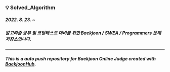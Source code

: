 ### 💡 Solved_Algorithm
##### 2022. 8. 23. ~
##### 알고리즘 공부 및 코딩테스트 대비를 위한 Baekjoon / SWEA / Programmers 문제 저장소입니다.
<hr>

##### This is a auto push repository for Baekjoon Online Judge created with [BaekjoonHub](https://github.com/BaekjoonHub/BaekjoonHub).
